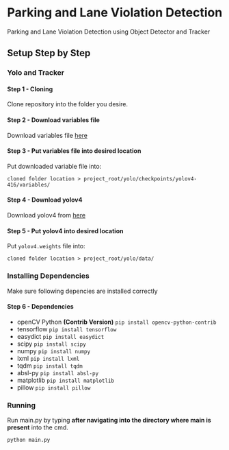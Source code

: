 # Parking and Lane Violation Detection
 Parking and Lane Violation Detection using Object Detector and Tracker

## Setup Step by Step
### Yolo and Tracker
#### Step 1 - Cloning
Clone repository into the folder you desire.

#### Step 2 - Download variables file
Download variables file [here](https://drive.google.com/file/d/1Y2iiIUdy493SiHe3zIxX-uxS3h8sZX-8/view?usp=sharing)

#### Step 3 - Put variables file into desired location
Put downloaded variable file into:
```
cloned folder location > project_root/yolo/checkpoints/yolov4-416/variables/
```

#### Step 4 - Download yolov4
Download yolov4 from [here](https://drive.google.com/open?id=1cewMfusmPjYWbrnuJRuKhPMwRe_b9PaT)

#### Step 5 - Put yolov4 into desired location 
Put ```yolov4.weights``` file into:
```
cloned folder location > project_root/yolo/data/
```

### Installing Dependencies
Make sure following depencies are installed correctly
#### Step 6 - Dependencies
- openCV Python **(Contrib Version)** ```pip install opencv-python-contrib```
- tensorflow ```pip install tensorflow```
- easydict ```pip install easydict```
- scipy ```pip install scipy```
- numpy ```pip install numpy```
- lxml ```pip install lxml```
- tqdm ```pip install tqdm```
- absl-py ```pip install absl-py```
- matplotlib ```pip install matplotlib```
- pillow ```pip install pillow```

### Running
Run main.py by typing **after navigating into the directory where main is present** into the cmd.
```
python main.py
```
